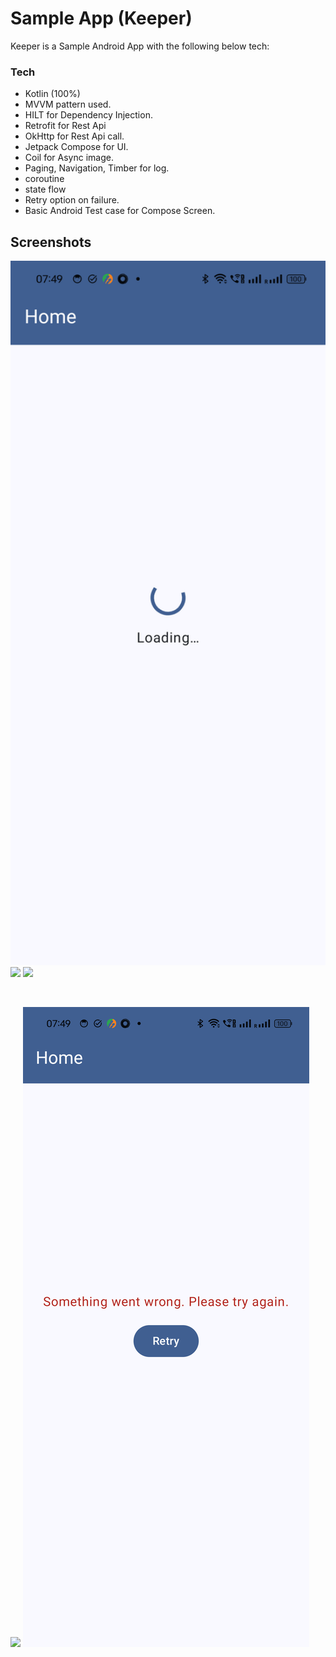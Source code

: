 # Sample App (Keeper)

Keeper is a Sample Android App with the following below tech:

 ### Tech

 - Kotlin (100%)
 - MVVM pattern used.
 - HILT for Dependency Injection. 
 - Retrofit for Rest Api
 - OkHttp for Rest Api call.
 - Jetpack Compose for UI.
 - Coil for Async image. 
 - Paging, Navigation, Timber for log.
 - coroutine
 - state flow
 - Retry option on failure.
 - Basic Android Test case for Compose Screen.

## Screenshots

<p>
<img src="screenshots/Screenshot_20240907_074943.png" width="1080"/>
<img src="screenshots/Screenshot_20240907_074405.png" width="200"/>
<img src="screenshots/Screenshot_20240907_074505.png"/>
</p>
<br>
<p>
<img src="screenshots/Screenshot_20240907_074541.png"/>
<img src="screenshots/Screenshot_20240907_074959.png"/
</p>
<br>
<br>












